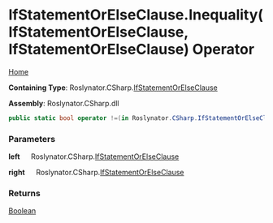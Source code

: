 # IfStatementOrElseClause\.Inequality\(IfStatementOrElseClause, IfStatementOrElseClause\) Operator

[Home](../../../../README.md)

**Containing Type**: Roslynator\.CSharp\.[IfStatementOrElseClause](../README.md)

**Assembly**: Roslynator\.CSharp\.dll

```csharp
public static bool operator !=(in Roslynator.CSharp.IfStatementOrElseClause left, in Roslynator.CSharp.IfStatementOrElseClause right)
```

### Parameters

**left** &emsp; Roslynator\.CSharp\.[IfStatementOrElseClause](../README.md)

**right** &emsp; Roslynator\.CSharp\.[IfStatementOrElseClause](../README.md)

### Returns

[Boolean](https://docs.microsoft.com/en-us/dotnet/api/system.boolean)

